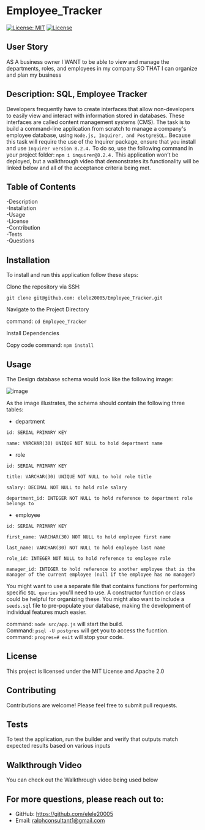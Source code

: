 # Employee_Tracker
[![License: MIT](https://img.shields.io/badge/License-MIT-yellow.svg)](https://opensource.org/licenses/MIT) 
[![License](https://img.shields.io/badge/License-Apache_2.0-blue.svg)](https://opensource.org/licenses/Apache-2.0) 

## User Story
AS A business owner
I WANT to be able to view and manage the departments, roles, and employees in my company
SO THAT I can organize and plan my business

## Description: SQL, Employee Tracker
Developers frequently have to create interfaces that allow non-developers to easily view and interact with information stored in databases. These interfaces are called content management systems (CMS). The task is to build a command-line application from scratch to manage a company's employee database, using `Node.js, Inquirer, and PostgreSQL.`
Because this task will require the use of the Inquirer package, ensure that you install and use `Inquirer version 8.2.4.` To do so, use the following command in your project folder: `npm i inquirer@8.2.4.`
This application won’t be deployed, but a walkthrough video that demonstrates its functionality will be linked below and all of the acceptance criteria being met.

## Table of Contents

-Description      
-Installation   
-Usage     
-License       
-Contribution       
-Tests        
-Questions

## Installation
To install and run this application follow these steps:

Clone the repository via SSH:

`git clone git@github.com: elele20005/Employee_Tracker.git`
       
   Navigate to the Project Directory


 command: `cd Employee_Tracker`
 
Install Dependencies

Copy code
command:  `npm install`

## Usage

The Design database schema would look like the following image:

![image](https://github.com/user-attachments/assets/cc7dbbfa-2761-4e71-913c-ae9345b57bda)

As the image illustrates, the schema should contain the following three tables:

* department

`id: SERIAL PRIMARY KEY`

`name: VARCHAR(30) UNIQUE NOT NULL to hold department name`


* role

`id: SERIAL PRIMARY KEY`

`title: VARCHAR(30) UNIQUE NOT NULL to hold role title`

`salary: DECIMAL NOT NULL to hold role salary`

`department_id: INTEGER NOT NULL to hold reference to department role belongs to`


* employee


`id: SERIAL PRIMARY KEY`

`first_name: VARCHAR(30) NOT NULL to hold employee first name`

`last_name: VARCHAR(30) NOT NULL to hold employee last name`

`role_id: INTEGER NOT NULL to hold reference to employee role`

`manager_id: INTEGER to hold reference to another employee that is the manager of the current employee (null if the employee has no manager)`


You might want to use a separate file that contains functions for performing specific `SQL queries` you'll need to use. A constructor function or class could be helpful for organizing these. You might also want to include a `seeds.sql` file to pre-populate your database, making the development of individual features much easier.

command: `node src/app.js` will start the build.      
Command: `psql -U postgres` will get you to access the fucntion.          
command: `progres=# exit` will stop your code. 

## License
This project is licensed under the MIT License and Apache 2.0

## Contributing
Contributions are welcome! Please feel free to submit pull requests.

## Tests
To test the application, run the builder and verify that outputs match expected results based on various inputs

## Walkthrough Video 
You can check out the Walkthrough video being used below      




## For more questions, please reach out to:
 
- GitHub: https://github.com/elele20005
- Email: ralphconsultant1@gmail.com
